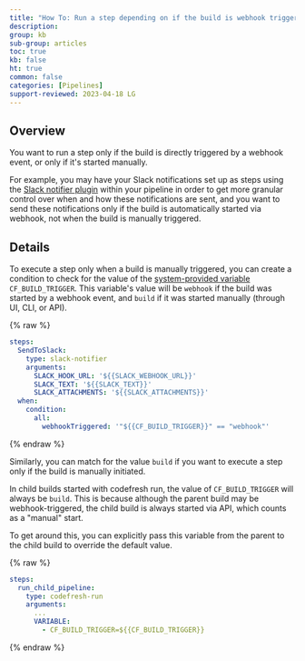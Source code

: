```yaml
---
title: "How To: Run a step depending on if the build is webhook triggered"
description: 
group: kb
sub-group: articles
toc: true
kb: false
ht: true
common: false
categories: [Pipelines]
support-reviewed: 2023-04-18 LG
---
```


## Overview

You want to run a step only if the build is directly triggered by a webhook event, or only if it's started manually.

For example, you may have your Slack notifications set up as steps using the [Slack notifier plugin](https://codefresh.io/steps/step/slack-notifier) within your pipeline in order to get more granular control over when and how these notifications are sent, and you want to send these notifications only if the build is automatically started via webhook, not when the build is manually
triggered.

## Details

To execute a step only when a build is manually triggered, you can create a condition to check for the value of the [system-provided variable]({{site.baseurl}}/docs/pipelines/variables/#system-provided-variables) `CF_BUILD_TRIGGER`. This variable's value will be `webhook` if the build was started by a webhook event, and `build` if it was started manually (through UI, CLI, or API).

{% raw %}

```yaml
steps:
  SendToSlack:
    type: slack-notifier
    arguments:
      SLACK_HOOK_URL: '${{SLACK_WEBHOOK_URL}}'
      SLACK_TEXT: '${{SLACK_TEXT}}'
      SLACK_ATTACHMENTS: '${{SLACK_ATTACHMENTS}}'
  when:
    condition:
      all:
        webhookTriggered: '"${{CF_BUILD_TRIGGER}}" == "webhook"'
```

{% endraw %}

Similarly, you can match for the value `build` if you want to execute a step only if the build is manually initiated.

In child builds started with codefresh run, the value of `CF_BUILD_TRIGGER` will always be `build`. This is because although the parent build may be webhook-triggered, the child build is always started via API, which counts as a "manual" start.

To get around this, you can explicitly pass this variable from the parent to the child build to override the default value.

{% raw %}

```yaml
steps:
  run_child_pipeline:
    type: codefresh-run  
    arguments:
      ...
      VARIABLE:
        - CF_BUILD_TRIGGER=${{CF_BUILD_TRIGGER}}
```

{% endraw %}
